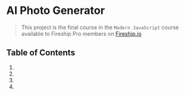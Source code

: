 # AI Photo Generator

> This project is the final course in the `Modern JavaScript` course available to
> Fireship Pro members on [Fireship.io](https://fireship.io)

## Table of Contents

1.
2.
3.
4.
